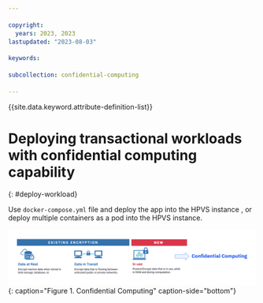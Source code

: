 ```yaml
---

copyright:
  years: 2023, 2023
lastupdated: "2023-08-03"

keywords: 

subcollection: confidential-computing

---
```


{{site.data.keyword.attribute-definition-list}}

# Deploying transactional workloads with confidential computing capability
{: #deploy-workload}

Use `docker-compose.yml` file and deploy the app into the HPVS instance , or deploy multiple containers as a pod into the HPVS instance.


![Confidential Computing](../images/cc.png){: caption="Figure 1. Confidential Computing" caption-side="bottom"}


